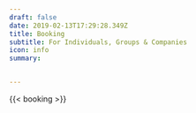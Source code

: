 ```yaml
---
draft: false
date: 2019-02-13T17:29:28.349Z
title: Booking
subtitle: For Individuals, Groups & Companies
icon: info
summary: 


---
```


<!--This page is under development.-->

{{< booking >}}


